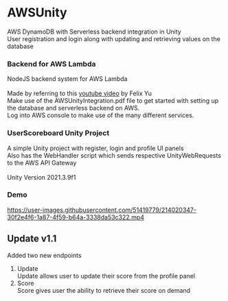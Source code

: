 # AWSUnity
 AWS DynamoDB with Serverless backend integration in Unity <br>
 User registration and login along with updating and retrieving values on the database
 
### Backend for AWS Lambda
 NodeJS backend system for AWS Lambda  <br> <br>
 Made by referring to this [youtube video](https://youtu.be/mgkgQtMplPY) by Felix Yu  <br>
 Make use of the AWSUnityIntegration.pdf file to get started with setting up the database and serverless backend on AWS. <br>Log into AWS console to make use of the many different services.

### UserScoreboard Unity Project
 A simple Unity project with register, login and profile UI panels  <br>
 Also has the WebHandler script which sends respective UnityWebRequests to the AWS API Gateway <br> <br>
 Unity Version 2021.3.9f1

### Demo
https://user-images.githubusercontent.com/51419779/214020347-30f2e4f6-1a87-4f59-b64a-3338da53c322.mp4

## Update v1.1
 Added two new endpoints  <br>
1. Update <br>
Update allows user to update their score from the profile panel  <br>
2. Score <br>
Score gives user the ability to retrieve their score on demand
	
